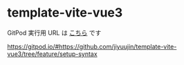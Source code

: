 # template-vite-vue3

GitPod 実行用 URL は [こちら](https://gitpod.io/#https://github.com/jiyuujin/template-vite-vue3/tree/feature/setup-syntax) です

https://gitpod.io/#https://github.com/jiyuujin/template-vite-vue3/tree/feature/setup-syntax
